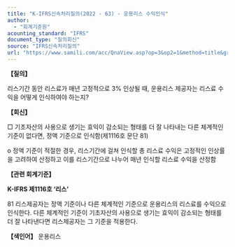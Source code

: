 ```yaml
---
title: "K-IFRS신속처리질의(2022 - 63) - 운용리스 수익인식"
author:
  - "회계기준원"
acounting_standard: "IFRS"
document_type: "질의회신"
source: "IFRS신속처리질의"
url: "https://www.samili.com/acc/QnaView.asp?op=3&op2=1&method=title&group=2124-15;1&orgcode=3&searchword=&page=10&code=K%2DIFRS%EC%8B%A0%EC%86%8D%EC%B2%98%EB%A6%AC%EC%A7%88%EC%9D%98%2D63%3A20221027"
---
```

**【질의】**

  

리스기간 동안 리스료가 매년 고정적으로 3% 인상될 때, 운용리스 제공자는 리스료 수익을 어떻게 인식하여야 하는지?

  
  

**【회신】**

  

□ 기초자산의 사용으로 생기는 효익이 감소되는 형태를 더 잘 나타내는 다른 체계적인 기준이 없다면, 정액 기준으로 인식함(제1116호 문단 81)

  

o 정액 기준이 적절한 경우, 리스기간에 걸쳐 인식할 총 리스료 수익은 고정적인 인상률을 고려하여 산정하고 이를 리스기간으로 나누어 매년 인식할 리스료 수익을 산정함

  
  

**【관련 회계기준】**

  

**K-IFRS 제1116호 ‘리스’**

  

81 리스제공자는 정액 기준이나 다른 체계적인 기준으로 운용리스의 리스료를 수익으로 인식한다. 다른 체계적인 기준이 기초자산의 사용으로 생기는 효익이 감소되는 형태를 더 잘 나타낸다면 리스제공자는 그 기준을 적용한다.

  
  

**【색인어】** 운용리스
